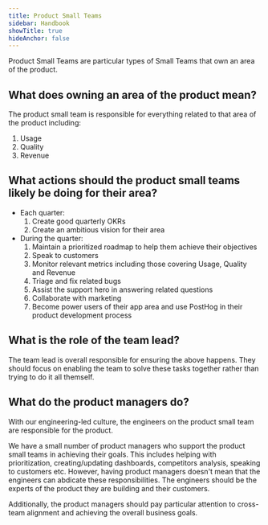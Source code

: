 ```yaml
---
title: Product Small Teams
sidebar: Handbook
showTitle: true
hideAnchor: false
---
```


Product Small Teams are particular types of Small Teams that own an area of the product.

## What does owning an area of the product mean?

The product small team is responsible for everything related to that area of the product including:

1. Usage
2. Quality
3. Revenue

## What actions should the product small teams likely be doing for their area?

- Each quarter:
  1. Create good quarterly OKRs
  2. Create an ambitious vision for their area
- During the quarter:
  1. Maintain a prioritized roadmap to help them achieve their objectives
  2. Speak to customers
  3. Monitor relevant metrics including those covering Usage, Quality and Revenue
  4. Triage and fix related bugs
  5. Assist the support hero in answering related questions
  6. Collaborate with marketing
  7. Become power users of their app area and use PostHog in their product development process

## What is the role of the team lead?

The team lead is overall responsible for ensuring the above happens. They should focus on enabling the team to solve these tasks together rather than trying to do it all themself.

## What do the product managers do?

With our engineering-led culture, the engineers on the product small team are responsible for the product.

We have a small number of product managers who support the product small teams in achieving their goals. This includes helping with prioritization, creating/updating dashboards, competitors analysis, speaking to customers etc. However, having product managers doesn't mean that the engineers can abdicate these responsibilities. The engineers should be the experts of the product they are building and their customers.

Additionally, the product managers should pay particular attention to cross-team alignment and achieving the overall business goals.
